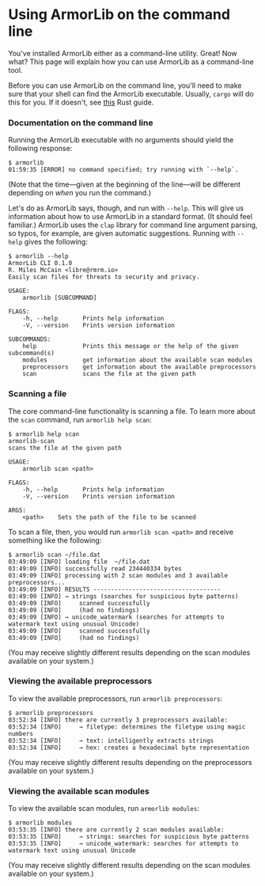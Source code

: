 # Using ArmorLib on the command line
You've installed ArmorLib either as a command-line utility. Great! Now what? This page will explain how you can use ArmorLib as a command-line tool.

Before you can use ArmorLib on the command line, you'll need to make sure that your shell can find the ArmorLib executable. Usually, `cargo` will do this for you. If it doesn't, see [this](https://doc.rust-lang.org/book/second-edition/ch14-04-installing-binaries.html) Rust guide.

### Documentation on the command line
Running the ArmorLib executable with no arguments should yield the following response:

```
$ armorlib
01:59:35 [ERROR] no command specified; try running with `--help`.
```

(Note that the time—given at the beginning of the line—will be different depending on _when_ you run the command.)

Let's do as ArmorLib says, though, and run with `--help`. This will give us information about how to use ArmorLib in a standard format. (It should feel familiar.) ArmorLib uses the `clap` library for command line argument parsing, so typos, for example, are given automatic suggestions. Running with `--help` gives the following:

```
$ armorlib --help
ArmorLib CLI 0.1.0
R. Miles McCain <libre@rmrm.io>
Easily scan files for threats to security and privacy.

USAGE:
    armorlib [SUBCOMMAND]

FLAGS:
    -h, --help       Prints help information
    -V, --version    Prints version information

SUBCOMMANDS:
    help             Prints this message or the help of the given subcommand(s)
    modules          get information about the available scan modules
    preprocessors    get information about the available preprocessors
    scan             scans the file at the given path
```

### Scanning a file
The core command-line functionality is scanning a file. To learn more about the `scan` command, run `armorlib help scan`:

```
$ armorlib help scan
armorlib-scan
scans the file at the given path

USAGE:
    armorlib scan <path>

FLAGS:
    -h, --help       Prints help information
    -V, --version    Prints version information

ARGS:
    <path>    Sets the path of the file to be scanned
```

To scan a file, then, you would run `armorlib scan <path>` and receive something like the following:

```
$ armorlib scan ~/file.dat
03:49:09 [INFO] loading file  ~/file.dat
03:49:09 [INFO] successfully read 234440334 bytes
03:49:09 [INFO] processing with 2 scan modules and 3 available preprocessors...
03:49:09 [INFO] RESULTS ------------------------------------
03:49:09 [INFO] → strings (searches for suspicious byte patterns)
03:49:09 [INFO]     scanned successfully
03:49:09 [INFO]     (had no findings)
03:49:09 [INFO] → unicode_watermark (searches for attempts to watermark text using unusual Unicode)
03:49:09 [INFO]     scanned successfully
03:49:09 [INFO]     (had no findings)
```

(You may receive slightly different results depending on the scan modules available on your system.)

### Viewing the available preprocessors
To view the available preprocessors, run `armorlib preprocessors`:

```
$ armorlib preprocessors
03:52:34 [INFO] there are currently 3 preprocessors available:
03:52:34 [INFO]     → filetype: determines the filetype using magic numbers
03:52:34 [INFO]     → text: intelligently extracts strings
03:52:34 [INFO]     → hex: creates a hexadecimal byte representation
```

(You may receive slightly different results depending on the preprocessors available on your system.)

### Viewing the available scan modules
To view the available scan modules, run `armorlib modules`:

```
$ armorlib modules
03:53:35 [INFO] there are currently 2 scan modules available:
03:53:35 [INFO]     → strings: searches for suspicious byte patterns
03:53:35 [INFO]     → unicode_watermark: searches for attempts to watermark text using unusual Unicode
```

(You may receive slightly different results depending on the scan modules available on your system.)
